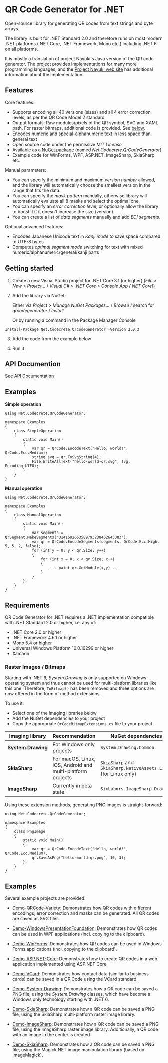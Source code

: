 # QR Code Generator for .NET

Open-source library for generating QR codes from text strings and byte arrays.

The library is built for .NET Standard 2.0 and therefore runs on most modern .NET platforms (.NET Core, .NET Framework, Mono etc.) including .NET 6 on all platforms.

It is mostly a translation of project Nayuki's Java version of the QR code generator. The project provides implementations for
many more programming languages, and the [Project Nayuki web site](https://www.nayuki.io/page/qr-code-generator-library) has additional information about the implementation.


## Features

Core features:

 * Supports encoding all 40 versions (sizes) and all 4 error correction levels, as per the QR Code Model 2 standard
 * Output formats: Raw modules/pixels of the QR symbol, SVG and XAML path. For raster bitmaps, additional code is provided. See [below](#raster-images--bitmaps).
 * Encodes numeric and special-alphanumeric text in less space than general text
 * Open source code under the permissive *MIT License*
 * Available as a [NuGet package](https://www.nuget.org/packages/Net.Codecrete.QrCodeGenerator/) (named *Net.Codecrete.QrCodeGenerator*)
 * Example code for WinForms, WPF, ASP.NET, ImageSharp, SkiaSharp etc.

Manual parameters:

 * You can specify the minimum and maximum *version number* allowed, and the library will automatically choose the smallest version in the range that fits the data.
 * You can specify the *mask pattern* manually, otherwise library will automatically evaluate all 8 masks and select the optimal one.
 * You can specify an *error correction level*, or optionally allow the library to boost it if it doesn't increase the size (version).
 * You can create a list of *data segments* manually and add *ECI segments*.

Optional advanced features:

 * Encodes Japanese Unicode text in *Kanji mode* to save space compared to UTF-8 bytes
 * Computes *optimal segment mode* switching for text with mixed numeric/alphanumeric/general/kanji parts



## Getting started

1. Create a new Visual Studio project for .NET Core 3.1 (or higher) (*File > New > Project...* / *Visual C# > .NET Core > Console App (.NET Core)*)

2. Add the library via NuGet:

   Either via *Project > Manage NuGet Packages...* / *Browse* / search for *qrcodegenerator* / *Install*
   
   Or by running a command in the Package Manager Console

```
Install-Package Net.Codecrete.QrCodeGenerator -Version 2.0.3
```
3. Add the code from the example below

4. Run it


## API Documention

See [API Documentation](https://codecrete.net/QrCodeGenerator/api/index.html)


## Examples

**Simple operation**

```cslang
using Net.Codecrete.QrCodeGenerator;

namespace Examples
{
    class SimpleOperation
    {
        static void Main()
        {
            var qr = QrCode.EncodeText("Hello, world!", QrCode.Ecc.Medium);
            string svg = qr.ToSvgString(4);
            File.WriteAllText("hello-world-qr.svg", svg, Encoding.UTF8);
        }
    }
}
```

**Manual operation**

```cslang
using Net.Codecrete.QrCodeGenerator;

namespace Examples
{
    class ManualOperation
    {
        static void Main()
        {
            var segments = QrSegment.MakeSegments("3141592653589793238462643383");
            var qr = QrCode.EncodeSegments(segments, QrCode.Ecc.High, 5, 5, 2, false);
            for (int y = 0; y < qr.Size; y++)
            {
                for (int x = 0; x < qr.Size; x++)
                {
                    ... paint qr.GetModule(x,y) ...
                }
            }
        }
    }
}
```


## Requirements

QR Code Generator for .NET requires a .NET implementation compatible with .NET Standard 2.0 or higher, i.e. any of:

- .NET Core 2.0 or higher
- .NET Framework 4.6.1 or higher
- Mono 5.4 or higher
- Universal Windows Platform 10.0.16299 or higher
- Xamarin

### Raster Images / Bitmaps

Starting with .NET 6, *System.Drawing* is only supported on Windows operating system and thus cannot be used for multi-platform libraries like this one. Therefore, `ToBitmap()` has been removed and three options are now offered in the form of method extensions.

To use it:

- Select one of the imaging libraries below
- Add the NuGet dependencies to your project
- Copy the appropriate `QrCodeBitmapExtensions.cs` file to your project

| Imaging library | Recommendation | NuGet dependencies | Extension file |
| ------- | -------------- | ------------------ | -------------- |
| **System.Drawing** | For Windows only projects | `System.Drawing.Common` | [QrCodeBitmapExtensions.cs](Demo-System-Drawing/QrCodeBitmapExtensions.cs) |
| **SkiaSharp** | For macOS, Linux, iOS, Android and multi-platform projects | `SkiaSharp` and `SkiaSharp.NativeAssets.Linux` (for Linux only) | [QrCodeBitmapExtensions.cs](Demo-SkiaSharp/QrCodeBitmapExtensions.cs) |
| **ImageSharp** | Currently in beta state | `SixLabors.ImageSharp.Drawing` | [QrCodeBitmapExtensions.cs](Demo-ImageSharp/QrCodeBitmapExtensions.cs) |

Using these extension methods, generating PNG images is straight-forward:

```cslang
using Net.Codecrete.QrCodeGenerator;

namespace Examples
{
    class PngImage
    {
        static void Main()
        {
            var qr = QrCode.EncodeText("Hello, world!", QrCode.Ecc.Medium);
            qr.SaveAsPng("hello-world-qr.png", 10, 3);
        }
    }
}
```

## Examples

Several example projects are provided:

- [Demo-QRCode-Variety](Demo-QRCode-Variety): Demonstrates how QR codes with different encodings, error correction and masks can be generated. All QR codes are saved as SVG files.

- [Demo-WindowsPresentationFoundation](Demo-WindowsPresentationFoundation): Demonstrates how QR codes can be used in WPF applications (incl. copying to the clipboard).

- [Demo-WinForms](Demo-WinForms): Demonstrates how QR codes can be used in Windows Forms applications (incl. copying to the clipboard).

- [Demo-ASP.NET-Core](Demo-ASP.NET-Core): Demonstrates how to create QR codes in a web application implemented using ASP.NET Core.

- [Demo-VCard](Demo-VCard): Demonstrates how contact data (similar to business cards) can be saved in a QR Code using the VCard standard.

- [Demo-System-Drawing](Demo-System-Drawing): Demonstrates how a QR code can be saved a PNG file, using the *System.Drawing* classes, which have become a Windows only technology starting with .NET 6.

- [Demo-SkiaSharp](Demo-SkiaSharp): Demonstrates how a QR code can be saved a PNG file, using the SkiaSharp multi-platform raster image library.

- [Demo-ImageSharp](Demo-ImageSharp): Demonstrates how a QR code can be saved a PNG file, using the ImageSharp raster image library. Additionally, a QR code with an image in the center is created.

- [Demo-SkiaSharp](Demo-ImageMagick): Demonstrates how a QR code can be saved a PNG file, using the Magick.NET image manipulation library (based on ImageMagick).
